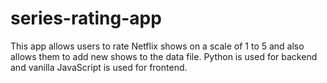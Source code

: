 # series-rating-app

This app allows users to rate Netflix shows on a scale of 1 to 5 and also allows them to add new shows to the data file. Python is used for backend and vanilla JavaScript is used for frontend.
